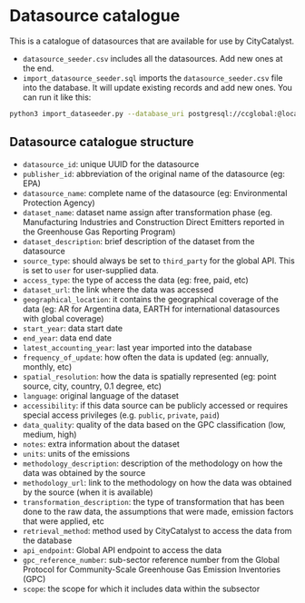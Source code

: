 # Datasource catalogue

This is a catalogue of datasources that are available for use by CityCatalyst.

- `datasource_seeder.csv` includes all the datasources. Add new ones at the end.
- `import_datasource_seeder.sql` imports the `datasource_seeder.csv` file into the database. It will update existing records and add new ones. You can run it like this:

```bash
python3 import_dataseeder.py --database_uri postgresql://ccglobal:@localhost/ccglobal
```

## Datasource catalogue structure

- `datasource_id`: unique UUID for the datasource
- `publisher_id`: abbreviation of the original name of the datasource (eg: EPA)
- `datasource_name`: complete name of the datasource (eg: Environmental Protection Agency)
- `dataset_name`: dataset name assign after transformation phase (eg. Manufacturing Industries and Construction Direct Emitters reported in the Greenhouse Gas Reporting Program)
- `dataset_description`: brief description of the dataset from the datasource
- `source_type`: should always be set to `third_party` for the global API. This is set to `user` for user-supplied data.
- `access_type`: the type of access the data (eg: free, paid, etc)
- `dataset_url`: the link where the data was accessed
- `geographical_location`: it contains the geographical coverage of the data (eg: AR for Argentina data, EARTH for international datasources with global coverage)
- `start_year`: data start date
- `end_year`: data end date
- `latest_accounting_year`: last year imported into the database
- `frequency_of_update`: how often the data is updated (eg: annually, monthly, etc)
- `spatial_resolution`: how the data is spatially represented (eg: point source, city, country, 0.1 degree, etc)
- `language`: original language of the dataset
- `accessibility`: if this data source can be publicly accessed or requires special access privileges (e.g. `public`, `private`, `paid`)
- `data_quality`: quality of the data based on the GPC classification (low, medium, high)
- `notes`: extra information about the dataset
- `units`: units of the emissions
- `methodology_description`: description of the methodology on how the data was obtained by the source
- `methodology_url`: link to the methodology on how the data was obtained by the source (when it is available)
- `transformation_description`: the type of transformation that has been done to the raw data, the assumptions that were made, emission factors that were applied, etc 
- `retrieval_method`: method used by CityCatalyst to access the data from the database
- `api_endpoint`: Global API endpoint to access the data
- `gpc_reference_number`: sub-sector reference number from the Global Protocol for Community-Scale Greenhouse Gas Emission Inventories (GPC)
- `scope`: the scope for which it includes data within the subsector 
